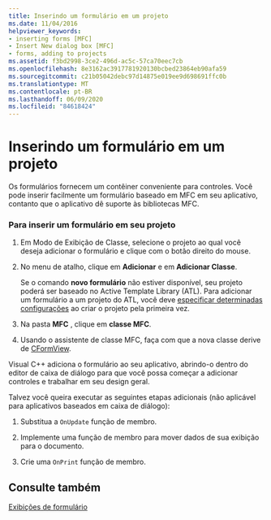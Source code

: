 ```yaml
---
title: Inserindo um formulário em um projeto
ms.date: 11/04/2016
helpviewer_keywords:
- inserting forms [MFC]
- Insert New dialog box [MFC]
- forms, adding to projects
ms.assetid: f3bd2998-3ce2-496d-ac5c-57ca70eec7cb
ms.openlocfilehash: 8e3162ac3917781920130bcbed23864eb90afa59
ms.sourcegitcommit: c21b05042debc97d14875e019ee9d698691ffc0b
ms.translationtype: MT
ms.contentlocale: pt-BR
ms.lasthandoff: 06/09/2020
ms.locfileid: "84618424"
---
```

# <a name="inserting-a-form-into-a-project"></a>Inserindo um formulário em um projeto

Os formulários fornecem um contêiner conveniente para controles. Você pode inserir facilmente um formulário baseado em MFC em seu aplicativo, contanto que o aplicativo dê suporte às bibliotecas MFC.

### <a name="to-insert-a-form-into-your-project"></a>Para inserir um formulário em seu projeto

1. Em Modo de Exibição de Classe, selecione o projeto ao qual você deseja adicionar o formulário e clique com o botão direito do mouse.

1. No menu de atalho, clique em **Adicionar** e em **Adicionar Classe**.

   Se o comando **novo formulário** não estiver disponível, seu projeto poderá ser baseado no Active Template Library (ATL). Para adicionar um formulário a um projeto do ATL, você deve [especificar determinadas configurações](../atl/reference/application-settings-atl-project-wizard.md) ao criar o projeto pela primeira vez.

1. Na pasta **MFC** , clique em **classe MFC**.

1. Usando o assistente de classe MFC, faça com que a nova classe derive de [CFormView](reference/cformview-class.md).

Visual C++ adiciona o formulário ao seu aplicativo, abrindo-o dentro do editor de caixa de diálogo para que você possa começar a adicionar controles e trabalhar em seu design geral.

Talvez você queira executar as seguintes etapas adicionais (não aplicável para aplicativos baseados em caixa de diálogo):

1. Substitua a `OnUpdate` função de membro.

1. Implemente uma função de membro para mover dados de sua exibição para o documento.

1. Crie uma `OnPrint` função de membro.

## <a name="see-also"></a>Consulte também

[Exibições de formulário](form-views-mfc.md)
